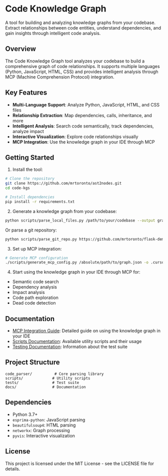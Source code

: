 # Code Knowledge Graph

A tool for building and analyzing knowledge graphs from your codebase. Extract relationships between code entities, understand dependencies, and gain insights through intelligent code analysis.

## Overview

The Code Knowledge Graph tool analyzes your codebase to build a comprehensive graph of code relationships. It supports multiple languages (Python, JavaScript, HTML, CSS) and provides intelligent analysis through MCP (Machine Comprehension Protocol) integration.

## Key Features

- **Multi-Language Support**: Analyze Python, JavaScript, HTML, and CSS files
- **Relationship Extraction**: Map dependencies, calls, inheritance, and more
- **Intelligent Analysis**: Search code semantically, track dependencies, analyze impact
- **Interactive Visualization**: Explore code relationships visually
- **MCP Integration**: Use the knowledge graph in your IDE through MCP

## Getting Started

1. Install the tool:
```bash
# Clone the repository
git clone https://github.com/mrtoronto/ast2nodes.git
cd code-kgs

# Install dependencies
pip install -r requirements.txt
```

2. Generate a knowledge graph from your codebase:
```bash
python scripts/parse_local_files.py /path/to/your/codebase --output graph.json
```

Or parse a git repository:

```bash
python scripts/parse_git_repo.py https://github.com/mrtoronto/flask-demo
```

3. Set up MCP integration:
```bash
# Generate MCP configuration
./scripts/generate_mcp_config.py /absolute/path/to/graph.json -o .cursor/mcp.json
```

4. Start using the knowledge graph in your IDE through MCP for:
- Semantic code search
- Dependency analysis
- Impact analysis
- Code path exploration
- Dead code detection

## Documentation

- [MCP Integration Guide](docs/mcp_integration.md): Detailed guide on using the knowledge graph in your IDE
- [Scripts Documentation](scripts/README.md): Available utility scripts and their usage
- [Testing Documentation](tests/README.md): Information about the test suite

## Project Structure

```
code_parser/          # Core parsing library
scripts/             # Utility scripts
tests/               # Test suite
docs/                # Documentation
```

## Dependencies

- Python 3.7+
- `esprima-python`: JavaScript parsing
- `beautifulsoup4`: HTML parsing
- `networkx`: Graph processing
- `pyvis`: Interactive visualization

## License

This project is licensed under the MIT License - see the LICENSE file for details. 